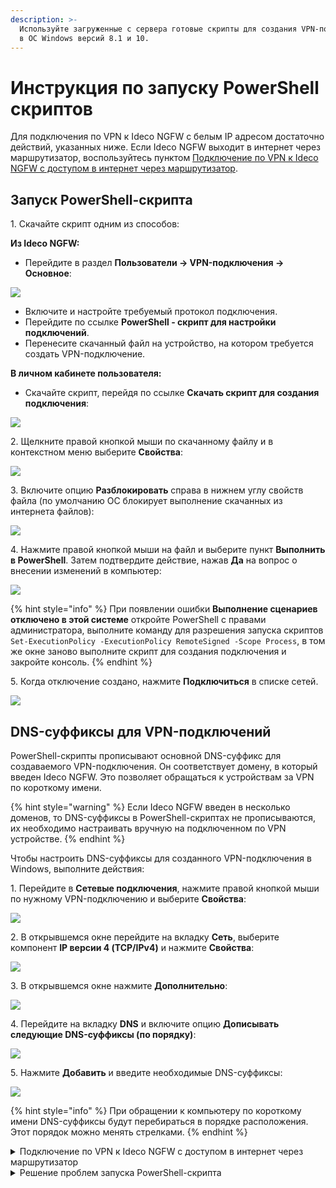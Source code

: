 ```yaml
---
description: >-
  Используйте загруженные с сервера готовые скрипты для создания VPN-подключения
  в ОС Windows версий 8.1 и 10.
---
```


# Инструкция по запуску PowerShell скриптов

Для подключения по VPN к Ideco NGFW с белым IP адресом достаточно действий, указанных ниже. Если Ideco NGFW выходит в интернет через маршрутизатор, воспользуйтесь пунктом [Подключение по VPN к Ideco NGFW с доступом в интернет через маршрутизатор](running-powershell-scripts.md#podklyuchenie-po-vpn-k-ideco-ngfw-s-dostupom-v-internet-cherez-marshrutizator).

## Запуск PowerShell-скрипта

1\. Скачайте скрипт одним из способов:

**Из Ideco NGFW:**

* Перейдите в раздел **Пользователи -> VPN-подключения -> Основное**:

![](/.gitbook/assets/vpn-authorization14.png)

* Включите и настройте требуемый протокол подключения.
* Перейдите по ссылке **PowerShell - скрипт для настройки подключений**.
* Перенесите скачанный файл на устройство, на котором требуется создать VPN-подключение.

**В личном кабинете пользователя:**

* Скачайте скрипт, перейдя по ссылке **Скачать скрипт для создания подключения**: 

![](/.gitbook/assets/user-personal-account7.png)

2\. Щелкните правой кнопкой мыши по скачанному файлу и в контекстном меню выберите **Свойства**:

![](/.gitbook/assets/running-powershell-scripts.png)

3\. Включите опцию **Разблокировать** справа в нижнем углу свойств файла (по умолчанию ОС блокирует выполнение скачанных из интернета файлов):

![](/.gitbook/assets/running-powershell-scripts1.png)

4\. Нажмите правой кнопкой мыши на файл и выберите пункт **Выполнить в PowerShell**. Затем подтвердите действие, нажав **Да** на вопрос о внесении изменений в компьютер:

![](/.gitbook/assets/running-powershell-scripts2.png)

{% hint style="info" %}
При появлении ошибки **Выполнение сценариев отключено в этой системе** откройте PowerShell с правами администратора,  выполните команду для разрешения запуска скриптов `Set-ExecutionPolicy -ExecutionPolicy RemoteSigned -Scope Process`, в том же окне заново выполните скрипт для создания подключения и закройте консоль.
{% endhint %}

5\. Когда отключение создано, нажмите **Подключиться** в списке сетей.

![](/.gitbook/assets/running-powershell-scripts3.png)

## DNS-суффиксы для VPN-подключений

PowerShell-скрипты прописывают основной DNS-суффикс для создаваемого VPN-подключения. Он соответствует домену, в который введен Ideco NGFW. Это позволяет обращаться к устройствам за VPN по короткому имени. 

{% hint style="warning" %}
Если Ideco NGFW введен в несколько доменов, то DNS-суффиксы в PowerShell-скриптах не прописываются, их необходимо настраивать вручную на подключенном по VPN устройстве.
{% endhint %}

Чтобы настроить DNS-суффиксы для созданного VPN-подключения в Windows, выполните действия:

1\. Перейдите в **Сетевые подключения**, нажмите правой кнопкой мыши по нужному VPN-подключению и выберите **Свойства**:

![](/.gitbook/assets/running-powershell-scripts4.png)

2\. В открывшемся окне перейдите на вкладку **Сеть**, выберите компонент **IP версии 4 (TCP/IPv4)** и нажмите **Свойства**:

![](/.gitbook/assets/running-powershell-scripts5.png)

3\. В открывшемся окне нажмите **Дополнительно**:

![](/.gitbook/assets/running-powershell-scripts6.png)

4\. Перейдите на вкладку **DNS** и включите опцию **Дописывать следующие DNS-суффиксы (по порядку)**:

![](/.gitbook/assets/running-powershell-scripts7.png)

5\. Нажмите **Добавить** и введите необходимые DNS-суффиксы:

![](/.gitbook/assets/running-powershell-scripts8.png)

{% hint style="info" %}
При обращении к компьютеру по короткому имени DNS-суффиксы будут перебираться в порядке расположения. Этот порядок можно менять стрелками.
{% endhint %}

<details>
<summary>Подключение по VPN к Ideco NGFW с доступом в интернет через маршрутизатор</summary>

Для работы скрипта подключения по VPN выполните действия:

1\. Сделайте проброс портов 4500 и 500 в IP-адрес Ideco NGFW в локальной сети маршрутизатора.

2\. Загрузите скрипт на компьютер, воспользовавшись пунктом 1 инструкции [Запуск PowerShell-скрипта](running-powershell-scripts.md#kak-zapustit-powershell-skript).

3\. Поменяйте в загруженном скрипте IP-адрес Ideco NGFW на внешний IP-адрес маршрутизатора:

![](/.gitbook/assets/running-powershell-scripts.gif)

<!-- В строках:
* `Name "Ideco NGFW L2TP VPN to 46.36.23.99"` замените на `Name "Ideco NGFW L2TP VPN to 5.189.21.1"`;
* `ServerAddress 46.36.23.99` замените на `ServerAddress 5.189.21.1`.-->

* **46.36.23.99** - IP-адрес Ideco NGFW в локальной сети маршрутизатора;

* **5.189.21.1** - внешний IP-адрес маршрутизатора.

4\. После выполнения действий следуйте инструкции [Запуск PowerShell-скрипта](running-powershell-scripts.md#kak-zapustit-powershell-skript) с пункта 4.

</details>

<details>
<summary>Решение проблем запуска PowerShell-скрипта</summary>

Для запуска Powershell-скрипта убедитесь, что:

* Вам хватает прав на запуск скрипта.
* PowerShell установлен в системе.

{% hint style="info" %}
Если не удалось решить проблему запуска PowerShell-скрипта, воспользуйтесь инструкцией для создания подключения в [Windows 10](/recipes/popular-recipes/vpn/connection-for-windows10.md) вручную.
{% endhint %}

</details>